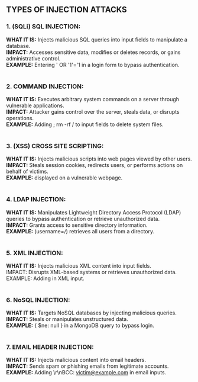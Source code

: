 ## TYPES OF INJECTION ATTACKS

### 1. (SQLi) SQL INJECTION:
**WHAT IT IS:** Injects malicious SQL queries into input fields to manipulate a database.
<br>**IMPACT:** Accesses sensitive data, modifies or deletes records, or gains administrative control.
<br>**EXAMPLE:** Entering ' OR '1'='1 in a login form to bypass authentication.
<br><br>
### 2. COMMAND INJECTION:
**WHAT IT IS:** Executes arbitrary system commands on a server through vulnerable applications.
<br>**IMPACT:** Attacker gains control over the server, steals data, or disrupts operations.
<br>**EXAMPLE:** Adding ; rm -rf / to input fields to delete system files.
<br><br>
### 3. (XSS) CROSS SITE SCRIPTING: 
**WHAT IT IS:** Injects malicious scripts into web pages viewed by other users.
<br>**IMPACT:** Steals session cookies, redirects users, or performs actions on behalf of victims.
<br>**EXAMPLE:** <script>alert('Hacked!')</script> displayed on a vulnerable webpage.
<br><br>
### 4. LDAP INJECTION:
**WHAT IT IS:** Manipulates Lightweight Directory Access Protocol (LDAP) queries to bypass authentication or retrieve unauthorized data.
<br>**IMPACT:** Grants access to sensitive directory information.
<br>**EXAMPLE:** (username=*/*) retrieves all users from a directory.
<br><br>
### 5. XML INJECTION:
**WHAT IT IS:** Injects malicious XML content into input fields.
<br>IMPACT: Disrupts XML-based systems or retrieves unauthorized data.
<br>EXAMPLE: Adding <!ENTITY xxe SYSTEM "file:///etc/passwd"> in XML input.
<br><br>
### 6. NoSQL INJECTION:
**WHAT IT IS:** Targets NoSQL databases by injecting malicious queries.
<br>**IMPACT:** Steals or manipulates unstructured data.
<br>**EXAMPLE:** { $ne: null } in a MongoDB query to bypass login.
<br><br>
### 7. EMAIL HEADER INJECTION:
**WHAT IT IS:** Injects malicious content into email headers.
<br>**IMPACT:** Sends spam or phishing emails from legitimate accounts.
<br>**EXAMPLE:** Adding \r\nBCC: victim@example.com in email inputs.
